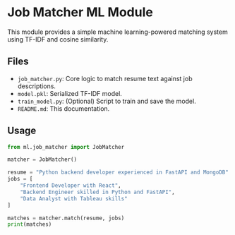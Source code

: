 # Job Matcher ML Module

This module provides a simple machine learning-powered matching system using TF-IDF and cosine similarity.

## Files

- `job_matcher.py`: Core logic to match resume text against job descriptions.
- `model.pkl`: Serialized TF-IDF model.
- `train_model.py`: (Optional) Script to train and save the model.
- `README.md`: This documentation.

## Usage

```python
from ml.job_matcher import JobMatcher

matcher = JobMatcher()

resume = "Python backend developer experienced in FastAPI and MongoDB"
jobs = [
    "Frontend Developer with React",
    "Backend Engineer skilled in Python and FastAPI",
    "Data Analyst with Tableau skills"
]

matches = matcher.match(resume, jobs)
print(matches)
